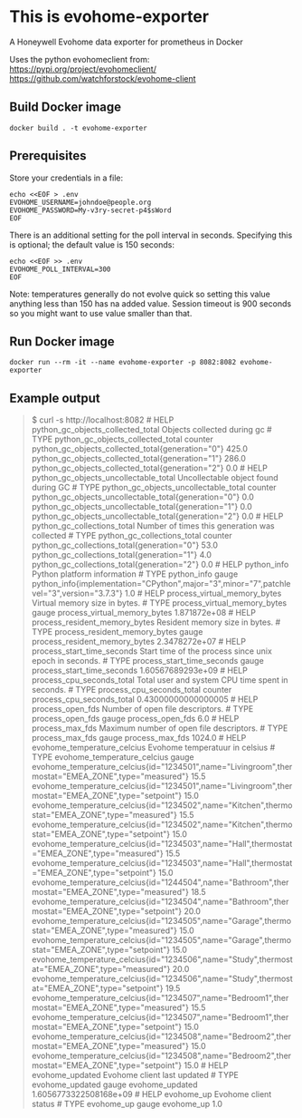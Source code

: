 # This is evohome-exporter

A Honeywell Evohome data exporter for prometheus in Docker

Uses the python evohomeclient from:
https://pypi.org/project/evohomeclient/
https://github.com/watchforstock/evohome-client

## Build Docker image

```shell
docker build . -t evohome-exporter
```

## Prerequisites

Store your credentials in a file:

```shell
echo <<EOF > .env
EVOHOME_USERNAME=johndoe@people.org
EVOHOME_PASSWORD=My-v3ry-secret-p4$sWord
EOF
```

There is an additional setting for the poll interval in seconds.
Specifying this is optional; the default value is 150 seconds:

```shell
echo <<EOF >> .env
EVOHOME_POLL_INTERVAL=300
EOF
```

Note: temperatures generally do not evolve quick so setting this value anything less than 150 has na added value.
Session timeout is 900 seconds so you might want to use value smaller than that.

## Run Docker image

```shell
docker run --rm -it --name evohome-exporter -p 8082:8082 evohome-exporter
```

## Example output

> $ curl -s http://localhost:8082
> &#35; HELP python_gc_objects_collected_total Objects collected during gc
> &#35; TYPE python_gc_objects_collected_total counter
> python_gc_objects_collected_total{generation="0"} 425.0
> python_gc_objects_collected_total{generation="1"} 286.0
> python_gc_objects_collected_total{generation="2"} 0.0
> &#35; HELP python_gc_objects_uncollectable_total Uncollectable object found during GC
> &#35; TYPE python_gc_objects_uncollectable_total counter
> python_gc_objects_uncollectable_total{generation="0"} 0.0
> python_gc_objects_uncollectable_total{generation="1"} 0.0
> python_gc_objects_uncollectable_total{generation="2"} 0.0
> &#35; HELP python_gc_collections_total Number of times this generation was collected
> &#35; TYPE python_gc_collections_total counter
> python_gc_collections_total{generation="0"} 53.0
> python_gc_collections_total{generation="1"} 4.0
> python_gc_collections_total{generation="2"} 0.0
> &#35; HELP python_info Python platform information
> &#35; TYPE python_info gauge
> python_info{implementation="CPython",major="3",minor="7",patchlevel="3",version="3.7.3"} 1.0
> &#35; HELP process_virtual_memory_bytes Virtual memory size in bytes.
> &#35; TYPE process_virtual_memory_bytes gauge
> process_virtual_memory_bytes 1.871872e+08
> &#35; HELP process_resident_memory_bytes Resident memory size in bytes.
> &#35; TYPE process_resident_memory_bytes gauge
> process_resident_memory_bytes 2.3478272e+07
> &#35; HELP process_start_time_seconds Start time of the process since unix epoch in seconds.
> &#35; TYPE process_start_time_seconds gauge
> process_start_time_seconds 1.60567689293e+09
> &#35; HELP process_cpu_seconds_total Total user and system CPU time spent in seconds.
> &#35; TYPE process_cpu_seconds_total counter
> process_cpu_seconds_total 0.43000000000000005
> &#35; HELP process_open_fds Number of open file descriptors.
> &#35; TYPE process_open_fds gauge
> process_open_fds 6.0
> &#35; HELP process_max_fds Maximum number of open file descriptors.
> &#35; TYPE process_max_fds gauge
> process_max_fds 1024.0
> &#35; HELP evohome_temperature_celcius Evohome temperatuur in celsius
> &#35; TYPE evohome_temperature_celcius gauge
> evohome_temperature_celcius{id="1234501",name="Livingroom",thermostat="EMEA_ZONE",type="measured"} 15.5
> evohome_temperature_celcius{id="1234501",name="Livingroom",thermostat="EMEA_ZONE",type="setpoint"} 15.0
> evohome_temperature_celcius{id="1234502",name="Kitchen",thermostat="EMEA_ZONE",type="measured"} 15.5
> evohome_temperature_celcius{id="1234502",name="Kitchen",thermostat="EMEA_ZONE",type="setpoint"} 15.0
> evohome_temperature_celcius{id="1234503",name="Hall",thermostat="EMEA_ZONE",type="measured"} 15.5
> evohome_temperature_celcius{id="1234503",name="Hall",thermostat="EMEA_ZONE",type="setpoint"} 15.0
> evohome_temperature_celcius{id="1244504",name="Bathroom",thermostat="EMEA_ZONE",type="measured"} 18.5
> evohome_temperature_celcius{id="1234504",name="Bathroom",thermostat="EMEA_ZONE",type="setpoint"} 20.0
> evohome_temperature_celcius{id="1234505",name="Garage",thermostat="EMEA_ZONE",type="measured"} 15.0
> evohome_temperature_celcius{id="1234505",name="Garage",thermostat="EMEA_ZONE",type="setpoint"} 15.0
> evohome_temperature_celcius{id="1234506",name="Study",thermostat="EMEA_ZONE",type="measured"} 20.0
> evohome_temperature_celcius{id="1234506",name="Study",thermostat="EMEA_ZONE",type="setpoint"} 19.5
> evohome_temperature_celcius{id="1234507",name="Bedroom1",thermostat="EMEA_ZONE",type="measured"} 15.5
> evohome_temperature_celcius{id="1234507",name="Bedroom1",thermostat="EMEA_ZONE",type="setpoint"} 15.0
> evohome_temperature_celcius{id="1234508",name="Bedroom2",thermostat="EMEA_ZONE",type="measured"} 15.0
> evohome_temperature_celcius{id="1234508",name="Bedroom2",thermostat="EMEA_ZONE",type="setpoint"} 15.0
> &#35; HELP evohome_updated Evohome client last updated
> &#35; TYPE evohome_updated gauge
> evohome_updated 1.6056773322508168e+09
> &#35; HELP evohome_up Evohome client status
> &#35; TYPE evohome_up gauge
> evohome_up 1.0

